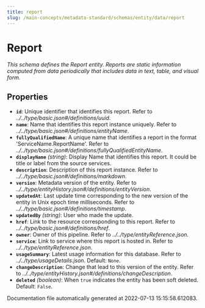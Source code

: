 ```yaml
---
title: report
slug: /main-concepts/metadata-standard/schemas/entity/data/report
---
```


# Report

*This schema defines the Report entity. Reports are static information computed from data periodically that includes data in text, table, and visual form.*

## Properties

- **`id`**: Unique identifier that identifies this report. Refer to *../../type/basic.json#/definitions/uuid*.
- **`name`**: Name that identifies this report instance uniquely. Refer to *../../type/basic.json#/definitions/entityName*.
- **`fullyQualifiedName`**: A unique name that identifies a report in the format 'ServiceName.ReportName'. Refer to *../../type/basic.json#/definitions/fullyQualifiedEntityName*.
- **`displayName`** *(string)*: Display Name that identifies this report. It could be title or label from the source services.
- **`description`**: Description of this report instance. Refer to *../../type/basic.json#/definitions/markdown*.
- **`version`**: Metadata version of the entity. Refer to *../../type/entityHistory.json#/definitions/entityVersion*.
- **`updatedAt`**: Last update time corresponding to the new version of the entity in Unix epoch time milliseconds. Refer to *../../type/basic.json#/definitions/timestamp*.
- **`updatedBy`** *(string)*: User who made the update.
- **`href`**: Link to the resource corresponding to this report. Refer to *../../type/basic.json#/definitions/href*.
- **`owner`**: Owner of this pipeline. Refer to *../../type/entityReference.json*.
- **`service`**: Link to service where this report is hosted in. Refer to *../../type/entityReference.json*.
- **`usageSummary`**: Latest usage information for this database. Refer to *../../type/usageDetails.json*. Default: `None`.
- **`changeDescription`**: Change that lead to this version of the entity. Refer to *../../type/entityHistory.json#/definitions/changeDescription*.
- **`deleted`** *(boolean)*: When `true` indicates the entity has been soft deleted. Default: `False`.


Documentation file automatically generated at 2022-07-13 15:15:58.612083.
